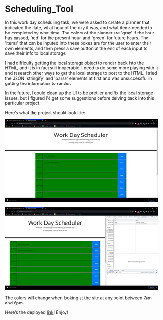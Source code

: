 # Scheduling_Tool

In this work day scheduling task, we were asked to create a planner that indicated the date, what hour of the day it was, and what items needed to be completed by what time. The colors of the planner are 'gray' if the hour has passed, 'red' for the present hour, and 'green' for future hours. The 'items' that can be inputed into these boxes are for the user to enter their own elements, and then press a save button at the end of each input to save their info to local storage.

I had difficulty getting the local storage object to render back into the HTML, and it is in fact still inoperable. I need to do some more playing with it and research other ways to get the local storage to post to the HTML. I tried the JSON 'stringify' and 'parse' elements at first and was unsuccessful in getting the information to render.

In the future, I could clean up the UI to be prettier and fix the local storage issues, but I figured i'd get some suggestions before delving back into this particular project.

Here's what the project should look like:

![Image1](./Work%20Day%20Scheduler%20-%20Google%20Chrome%205_22_2022%209_55_45%20PM.png)

![Image2](./Work%20Day%20Scheduler%20-%20Google%20Chrome%205_22_2022%209_56_20%20PM.png)

The colors will change when looking at the site at any point between 7am and 6pm.

Here's the deployed [link](https://joshuabenzelli.github.io/Scheduling_Tool/)! Enjoy!